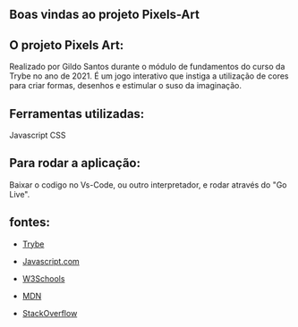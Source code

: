 ## Boas vindas ao projeto Pixels-Art

## O projeto Pixels Art:
Realizado por Gildo Santos durante o módulo de fundamentos do curso da Trybe no ano de 2021.
É um jogo interativo que instiga a utilização de cores para criar formas, desenhos e estimular o suso da imaginação.

## Ferramentas utilizadas:
Javascript
CSS

## Para rodar a aplicação:
Baixar o codigo no Vs-Code, ou outro interpretador, e rodar através do "Go Live".

## fontes:

  * [Trybe](http://trybe.com.br)

  * [Javascript.com](http://javascript.com/)

  * [W3Schools](https://www.w3schools.com/js/default.asp)

  * [MDN](https://developer.mozilla.org/pt-BR/docs/Web/JavaScript)

  * [StackOverflow](https://pt.stackoverflow.com/questions/tagged/javascript)

